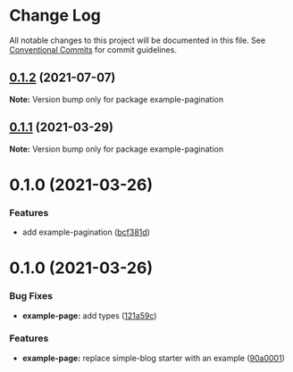 # Change Log

All notable changes to this project will be documented in this file.
See [Conventional Commits](https://conventionalcommits.org) for commit guidelines.

## [0.1.2](https://github.com/arshad/next-mdx/compare/example-pagination@0.1.1...example-pagination@0.1.2) (2021-07-07)

**Note:** Version bump only for package example-pagination





## [0.1.1](https://github.com/arshad/next-mdx/compare/example-pagination@0.1.0...example-pagination@0.1.1) (2021-03-29)

**Note:** Version bump only for package example-pagination





# 0.1.0 (2021-03-26)


### Features

* add example-pagination ([bcf381d](https://github.com/arshad/next-mdx/commit/bcf381d93cf4e9f85d403366cdf35e4914b9e8fc))





# 0.1.0 (2021-03-26)


### Bug Fixes

* **example-page:** add types ([121a59c](https://github.com/arshad/next-mdx/commit/121a59cb92b1cccdcc53b36c2e953470c479d13f))


### Features

* **example-page:** replace simple-blog starter with an example ([90a0001](https://github.com/arshad/next-mdx/commit/90a0001175f3c10ea09155f28916023c5d2c7524))
